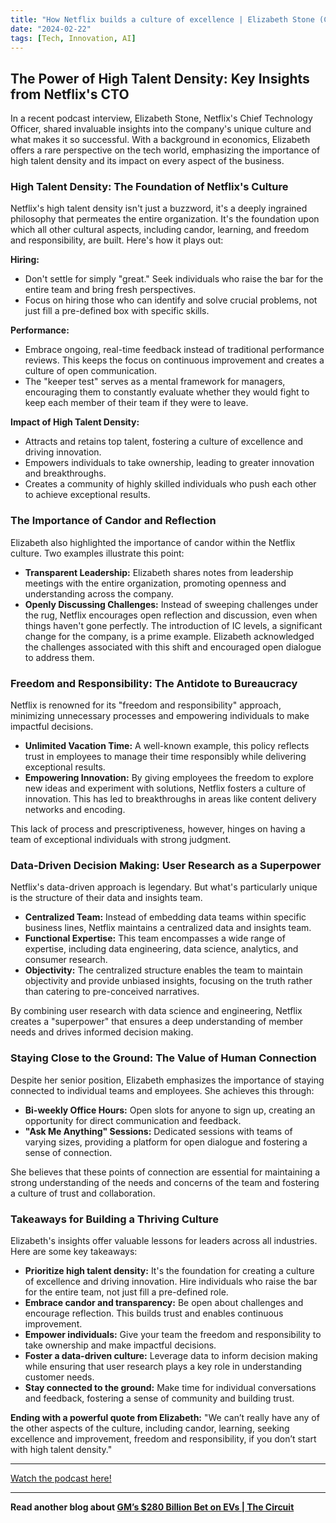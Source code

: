 ```yaml
---
title: "How Netflix builds a culture of excellence | Elizabeth Stone (CTO)"
date: "2024-02-22"
tags: [Tech, Innovation, AI]
---
```


## The Power of High Talent Density: Key Insights from Netflix's CTO

In a recent podcast interview, Elizabeth Stone, Netflix's Chief Technology Officer, shared invaluable insights into the company's unique culture and what makes it so successful. With a background in economics, Elizabeth offers a rare perspective on the tech world, emphasizing the importance of high talent density and its impact on every aspect of the business.

### High Talent Density: The Foundation of Netflix's Culture

Netflix's high talent density isn't just a buzzword, it's a deeply ingrained philosophy that permeates the entire organization. It's the foundation upon which all other cultural aspects, including candor, learning, and freedom and responsibility, are built. Here's how it plays out:

**Hiring:**

- Don't settle for simply "great." Seek individuals who raise the bar for the entire team and bring fresh perspectives.
- Focus on hiring those who can identify and solve crucial problems, not just fill a pre-defined box with specific skills.

**Performance:**

- Embrace ongoing, real-time feedback instead of traditional performance reviews. This keeps the focus on continuous improvement and creates a culture of open communication.
- The "keeper test" serves as a mental framework for managers, encouraging them to constantly evaluate whether they would fight to keep each member of their team if they were to leave.

**Impact of High Talent Density:**

- Attracts and retains top talent, fostering a culture of excellence and driving innovation.
- Empowers individuals to take ownership, leading to greater innovation and breakthroughs.
- Creates a community of highly skilled individuals who push each other to achieve exceptional results.

### The Importance of Candor and Reflection

Elizabeth also highlighted the importance of candor within the Netflix culture. Two examples illustrate this point:

- **Transparent Leadership:** Elizabeth shares notes from leadership meetings with the entire organization, promoting openness and understanding across the company.
- **Openly Discussing Challenges:** Instead of sweeping challenges under the rug, Netflix encourages open reflection and discussion, even when things haven't gone perfectly. The introduction of IC levels, a significant change for the company, is a prime example. Elizabeth acknowledged the challenges associated with this shift and encouraged open dialogue to address them.

### Freedom and Responsibility: The Antidote to Bureaucracy

Netflix is renowned for its "freedom and responsibility" approach, minimizing unnecessary processes and empowering individuals to make impactful decisions.

- **Unlimited Vacation Time:** A well-known example, this policy reflects trust in employees to manage their time responsibly while delivering exceptional results.
- **Empowering Innovation:** By giving employees the freedom to explore new ideas and experiment with solutions, Netflix fosters a culture of innovation. This has led to breakthroughs in areas like content delivery networks and encoding.

This lack of process and prescriptiveness, however, hinges on having a team of exceptional individuals with strong judgment.

### Data-Driven Decision Making: User Research as a Superpower

Netflix's data-driven approach is legendary. But what's particularly unique is the structure of their data and insights team.

- **Centralized Team:** Instead of embedding data teams within specific business lines, Netflix maintains a centralized data and insights team.
- **Functional Expertise:** This team encompasses a wide range of expertise, including data engineering, data science, analytics, and consumer research.
- **Objectivity:** The centralized structure enables the team to maintain objectivity and provide unbiased insights, focusing on the truth rather than catering to pre-conceived narratives.

By combining user research with data science and engineering, Netflix creates a "superpower" that ensures a deep understanding of member needs and drives informed decision making.

### Staying Close to the Ground: The Value of Human Connection

Despite her senior position, Elizabeth emphasizes the importance of staying connected to individual teams and employees. She achieves this through:

- **Bi-weekly Office Hours:** Open slots for anyone to sign up, creating an opportunity for direct communication and feedback.
- **"Ask Me Anything" Sessions:** Dedicated sessions with teams of varying sizes, providing a platform for open dialogue and fostering a sense of connection.

She believes that these points of connection are essential for maintaining a strong understanding of the needs and concerns of the team and fostering a culture of trust and collaboration.

### Takeaways for Building a Thriving Culture

Elizabeth's insights offer valuable lessons for leaders across all industries. Here are some key takeaways:

- **Prioritize high talent density:** It's the foundation for creating a culture of excellence and driving innovation. Hire individuals who raise the bar for the entire team, not just fill a pre-defined role.
- **Embrace candor and transparency:** Be open about challenges and encourage reflection. This builds trust and enables continuous improvement.
- **Empower individuals:** Give your team the freedom and responsibility to take ownership and make impactful decisions.
- **Foster a data-driven culture:** Leverage data to inform decision making while ensuring that user research plays a key role in understanding customer needs.
- **Stay connected to the ground:** Make time for individual conversations and feedback, fostering a sense of community and building trust.

**Ending with a powerful quote from Elizabeth:** "We can’t really have any of the other aspects of the culture, including candor, learning, seeking excellence and improvement, freedom and responsibility, if you don’t start with high talent density."

---

<a href="https://youtube.com/watch?v=2XgU6T4DalY" target="_blank">Watch the podcast here!</a>

---

**Read another blog about [GM’s $280 Billion Bet on EVs | The Circuit](./20240501-marybarra-bloombergoriginals)**

